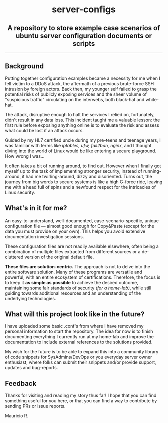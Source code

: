 <h1 align="center">server-configs</h1>
<h2 align="center">A repository to store example case scenarios of ubuntu server configuration documents or scripts </h3>

---

## Background

Putting together configuration examples became a necessity for me when I fell victim to a DDoS attack, the aftermath of a previous brute-force SSH intrusion by foreign actors. Back then, my younger self failed to grasp the potential risks of publicly exposing services and the sheer volume of "suspicious traffic" circulating on the interwebs, both black-hat and white-hat.

The attack, disruptive enough to halt the services I relied on, fortunately, didn't result in any data loss. This incident taught me a valuable lesson: the first rule before exposing anything online is to evaluate the risk and assess what could be lost if an attack occurs.

Guided by my HL7 certified uncle during my pre-teens and teenage years, I was familiar with terms like *iptables, ufw, fail2ban, nginx,* and I thought diving into the world of Linux would be like entering a secure playground. How wrong I was...

It often takes a bit of running around, to find out. However when I finally got myself up to the task of implementing stronger security, instead of running-around, it had me twirling-around, dizzy and disoriented. Turns out, the journey from big words to secure systems is like a high G-force ride, leaving me with a head full of spins and a newfound respect for the intricacies of Linux security.

## What's in it for me?

An easy-to-understand, well-documented, case-scenario-specific, unique configuration file — almost good enough for Copy&Paste (except for the data you must provide on your own). This helps you avoid extensive documentation investigation sessions.

These configuration files are not readily available elsewhere, often being a combination of multiple files extracted from different sources or a de-cluttered version of the original default file.

**These files are solution-centric.** The approach is not to delve into the entire software solution. Many of these programs are versatile and powerful, with an entire ecosystem of certifications.
Therefore, the focus is to keep it **as simple as possible** to achieve the desired outcome, maintaining some fair standards of security *(for a home-lab)*, while still guiding towards additional resources and an understanding of the underlying technologies.

## What will this project look like in the future?

I have uploaded some basic .conf's from where I have removed my personal information to start the repository. The idea for now is to finish documenting everything I currently run at my home-lab and improve the documentation to include external references to the solutions provided. 

My wish for the future is to be able to expand this into a community library of code snippets for SysAdmins/DevOps or you everyday server owner enthusiast, where folks can submit their snippets and/or provide support, updates and bug-reports.

## Feedback
Thanks for visiting and reading my story thus far! 
I hope that you can find something useful for you here, or that you can find a way to contribute by sending PRs or issue reports.

Mauricio R.